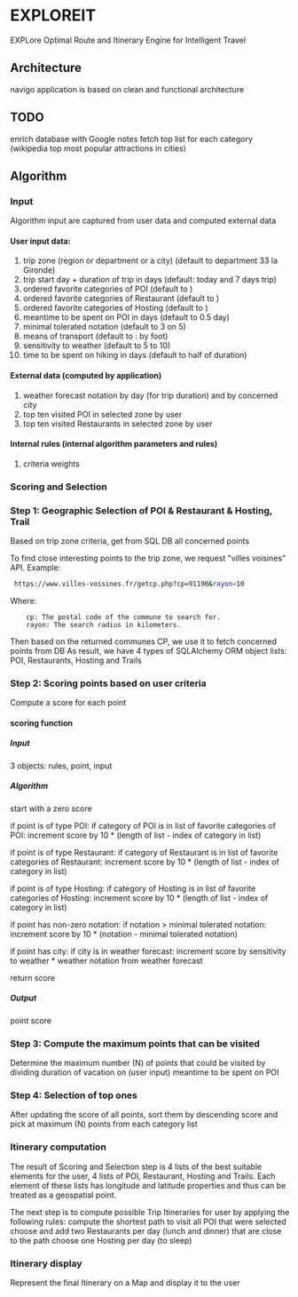 # EXPLOREIT

EXPLore Optimal Route and Itinerary Engine for Intelligent Travel

## Architecture
navigo application is based on clean and functional architecture


## TODO
enrich database with Google notes 
fetch top list for each category (wikipedia top most popular attractions in cities)

## Algorithm

### Input
Algorithm input are captured from user data and computed external data

#### User input data:
1. trip zone (region or department or a city) (default to department 33 la Gironde)
2. trip start day + duration of trip in days (default: today and 7 days trip)
3. ordered favorite categories of POI (default to )
4. ordered favorite categories of Restaurant (default to )
5. ordered favorite categories of Hosting (default to )
6. meantime to be spent on POI in days (default to 0.5 day)
7. minimal tolerated notation (default to 3 on 5)
8. means of transport (default to : by foot)
9. sensitivity to weather (default to 5 to 10) 
10. time to be spent on hiking in days (default to half of duration) 


#### External data (computed by application)
1. weather forecast notation by day (for trip duration) and by concerned city 
2. top ten visited POI in selected zone by user
3. top ten visited Restaurants in selected zone by user


#### Internal rules (internal algorithm parameters and rules)
1. criteria weights 

### Scoring and Selection

### Step 1: Geographic Selection of POI & Restaurant & Hosting, Trail
Based on trip zone criteria, get from SQL DB all concerned points 

To find close interesting points to the trip zone, we request "villes voisines" API.
Example:
```sh
 https://www.villes-voisines.fr/getcp.php?cp=91190&rayon=10
```
Where:
        
        cp: The postal code of the commune to search for.
        rayon: The search radius in kilometers.

Then based on the returned communes CP, we use it to fetch concerned points from DB
As result, we have 4 types of SQLAlchemy ORM object lists: POI, Restaurants, Hosting and Trails


### Step 2: Scoring points based on user criteria
Compute a score for each point 

#### scoring function

##### Input
3 objects: rules, point, input

##### Algorithm
start with a zero score

if point is of type POI: 
    if category of POI is in list of favorite categories of POI: 
        increment score by 10 * (length of list - index of category in list)

if point is of type Restaurant: 
    if category of Restaurant is in list of favorite categories of Restaurant: 
        increment score by 10 * (length of list - index of category in list)

if point is of type Hosting: 
    if category of Hosting is in list of favorite categories of Hosting: 
        increment score by 10 * (length of list - index of category in list)

if point has non-zero notation:
    if notation > minimal tolerated notation:
        increment score by 10 * (notation - minimal tolerated notation) 

if point has city:
    if city is in weather forecast:
        increment score by sensitivity to weather * weather notation from weather forecast

return score

##### Output
point score


### Step 3: Compute the maximum points that can be visited 
Determine the maximum number (N) of points that could be visited by dividing duration of vacation on (user input) meantime to be spent on POI


### Step 4: Selection of top ones
After updating the score of all points, sort them by descending score and pick at maximum (N) points from each category list


### Itinerary computation 

The result of Scoring and Selection step is 4 lists of the best suitable elements for the user, 4 lists of POI, Restaurant, Hosting and Trails.
Each element of these lists has longitude and latitude properties and thus can be treated as a geospatial point.

The next step is to compute possible Trip Itineraries for user by applying the following rules:
compute the shortest path to visit all POI that were selected
choose and add two Restaurants per day (lunch and dinner) that are close to the path
choose one Hosting per day (to sleep)


### Itinerary display 

Represent the final Itinerary on a Map and display it to the user


